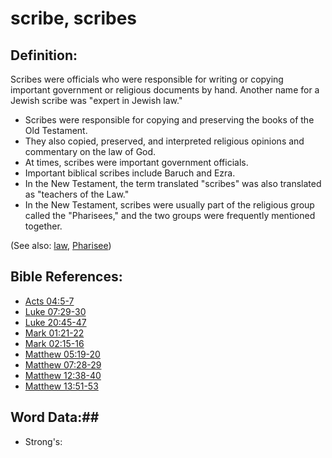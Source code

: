 # scribe, scribes #

## Definition: ##

Scribes were officials who were responsible for writing or copying important government or religious documents by hand. Another name for a Jewish scribe was "expert in Jewish law."

* Scribes were responsible for copying and preserving the books of the Old Testament.
* They also copied, preserved, and interpreted religious opinions and commentary on the law of God.
* At times, scribes were important government officials.
* Important biblical scribes include Baruch and Ezra.
* In the New Testament, the term translated "scribes" was also translated as "teachers of the Law."
* In the New Testament, scribes were usually part of the religious group called the "Pharisees," and the two groups were frequently mentioned together.


(See also: [law](../kt/lawofmoses.md), [Pharisee](../other/pharisee.md))

## Bible References: ##

* [Acts 04:5-7](rc://en/tn/help/act/04/05)
* [Luke 07:29-30](rc://en/tn/help/luk/07/29)
* [Luke 20:45-47](rc://en/tn/help/luk/20/45)
* [Mark 01:21-22](rc://en/tn/help/mrk/01/21)
* [Mark 02:15-16](rc://en/tn/help/mrk/02/15)
* [Matthew 05:19-20](rc://en/tn/help/mat/05/19)
* [Matthew 07:28-29](rc://en/tn/help/mat/07/28)
* [Matthew 12:38-40](rc://en/tn/help/mat/12/38)
* [Matthew 13:51-53](rc://en/tn/help/mat/13/51)


## Word Data:##

* Strong's: 

